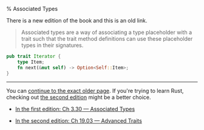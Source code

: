 % Associated Types

There is a new edition of the book and this is an old link.

> Associated types are a way of associating a type placeholder with a trait such that the trait method definitions can use these placeholder types in their signatures.

```rust
pub trait Iterator {
    type Item;
    fn next(&mut self) -> Option<Self::Item>;
}
```

---

You can [continue to the exact older page][1].
If you're trying to learn Rust, checking out [the second edition][2] might be a better choice.

* [In the first edition: Ch 3.30 — Associated Types][1]

* [In the second edition: Ch 19.03 — Advanced Traits][2]


[1]: first-edition/associated-types.html
[2]: second-edition/ch19-03-advanced-traits.html#associated-types
